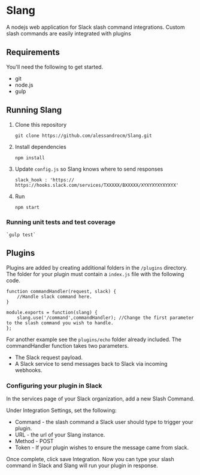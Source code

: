 # Slang
A nodejs web application for Slack slash command integrations. Custom slash commands are easily integrated with plugins

## Requirements

You'll need the following to get started.

* git
* node.js
* gulp

## Running Slang

1. Clone this repository

    `git clone https://github.com/alessandrocm/Slang.git`
2. Install dependencies
    
    `npm install`
3. Update `config.js` so Slang knows where to send responses

    `slack_hook : 'https:// https://hooks.slack.com/services/TXXXXX/BXXXXX/XYXYXYXYXYXYX'`
4. Run

    `npm start`
    
### Running unit tests and test coverage

    `gulp test`
    
## Plugins
Plugins are added by creating additional folders in the `/plugins` directory. 
The folder for your plugin must contain a `index.js` file with the following code.

```
function commandHandler(request, slack) {
    //Handle slack command here.
}

module.exports = function(slang) {
    slang.use('/command',commandHandler); //Change the first parameter to the slash command you wish to handle.
};
```

For another example see the `plugins/echo` folder already included.
The commandHandler function takes two parameters. 
* The Slack request payload.
* A Slack service to send messages back to Slack via incoming webhooks.

### Configuring your plugin in Slack

In the services page of your Slack organization, add a new Slash Command.

Under Integration Settings, set the following:

* Command - the slash command a Slack user should type to trigger your plugin.
* URL - the url of your Slang instance.
* Method - POST
* Token - If your plugin wishes to ensure the message came from slack.

Once complete, click save Integration. Now you can type your slash command in Slack and Slang will run your plugin in response.
